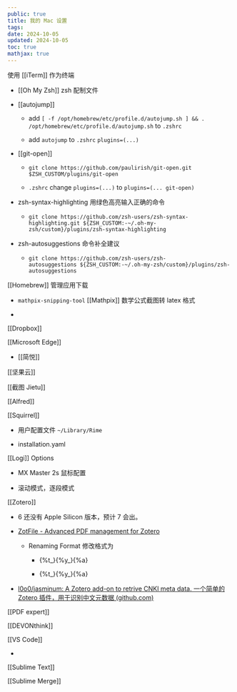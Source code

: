 ```yaml
---
public: true
title: 我的 Mac 设置
tags:
date: 2024-10-05
updated: 2024-10-05
toc: true
mathjax: true
---
```


使用 [[iTerm]] 作为终端

  + [[Oh My Zsh]] zsh 配制文件

  + [[autojump]]

    + add `[ -f /opt/homebrew/etc/profile.d/autojump.sh ] && . /opt/homebrew/etc/profile.d/autojump.sh` to `.zshrc`

    + add `autojump` to `.zshrc` `plugins=(...)`

  + [[git-open]]

    + `git clone https://github.com/paulirish/git-open.git $ZSH_CUSTOM/plugins/git-open`

    + `.zshrc` change `plugins=(...)` to `plugins=(... git-open)`

  + zsh-syntax-highlighting 用绿色高亮输入正确的命令

    + `git clone https://github.com/zsh-users/zsh-syntax-highlighting.git ${ZSH_CUSTOM:-~/.oh-my-zsh/custom}/plugins/zsh-syntax-highlighting`

  + zsh-autosuggestions 命令补全建议

    + `git clone https://github.com/zsh-users/zsh-autosuggestions ${ZSH_CUSTOM:-~/.oh-my-zsh/custom}/plugins/zsh-autosuggestions`

[[Homebrew]] 管理应用下载

  + `mathpix-snipping-tool` [[Mathpix]] 数学公式截图转 latex 格式

  + 

[[Dropbox]]

[[Microsoft Edge]]

  + [[简悦]]

[[坚果云]]

[[截图 Jietu]]

[[Alfred]]

[[Squirrel]]

  + 用户配置文件  `~/Library/Rime`

  + installation.yaml

[[Logi]] Options

  + MX Master 2s 鼠标配置

  + 滚动模式，逐段模式

[[Zotero]]

  + 6 还没有 Apple Silicon 版本，预计 7 会出。

  + [ZotFile - Advanced PDF management for Zotero](http://zotfile.com/index.html#changelog)

    + Renaming Format 修改格式为

      + {%t_}{%y_}{%a}

      + {%t_}{%y_}{%a}

  + [l0o0/jasminum: A Zotero add-on to retrive CNKI meta data. 一个简单的Zotero 插件，用于识别中文元数据 (github.com)](https://github.com/l0o0/jasminum)

[[PDF expert]]

[[DEVONthink]]

[[VS Code]]

  + 

[[Sublime Text]]

[[Sublime Merge]]
